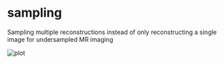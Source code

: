 # sampling
Sampling multiple reconstructions instead of only reconstructing a single image for undersampled MR imaging

![plot](./gifs/gif_vol4_usfact5_kspns0.gif)
